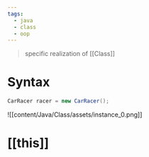 ```yaml
---
tags:
  - java
  - class
  - oop
---
```

> specific realization of [[Class]]


# Syntax
```Java
CarRacer racer = new CarRacer();
```


![[content/Java/Class/assets/instance_0.png]]

# [[this]]